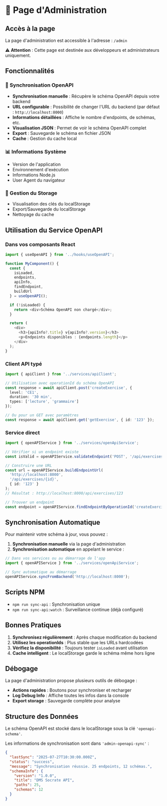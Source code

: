 # 🔧 Page d'Administration

## Accès à la page

La page d'administration est accessible à l'adresse : `/admin`

⚠️ **Attention** : Cette page est destinée aux développeurs et administrateurs uniquement.

## Fonctionnalités

### 🔄 Synchronisation OpenAPI

- **Synchronisation manuelle** : Récupère le schéma OpenAPI depuis votre backend
- **URL configurable** : Possibilité de changer l'URL du backend (par défaut : `http://localhost:8000`)
- **Informations détaillées** : Affiche le nombre d'endpoints, de schémas, etc.
- **Visualisation JSON** : Permet de voir le schéma OpenAPI complet
- **Export** : Sauvegarde le schéma en fichier JSON
- **Cache** : Gestion du cache local

### 📊 Informations Système

- Version de l'application
- Environnement d'exécution
- Informations Node.js
- User Agent du navigateur

### 💾 Gestion du Storage

- Visualisation des clés du localStorage
- Export/Sauvegarde du localStorage
- Nettoyage du cache

## Utilisation du Service OpenAPI

### Dans vos composants React

```typescript
import { useOpenAPI } from '../hooks/useOpenAPI';

function MyComponent() {
  const { 
    isLoaded, 
    endpoints, 
    apiInfo, 
    findEndpoint,
    buildUrl 
  } = useOpenAPI();

  if (!isLoaded) {
    return <div>Schéma OpenAPI non chargé</div>;
  }

  return (
    <div>
      <h3>{apiInfo?.title} v{apiInfo?.version}</h3>
      <p>Endpoints disponibles : {endpoints.length}</p>
    </div>
  );
}
```

### Client API typé

```typescript
import { apiClient } from '../services/apiClient';

// Utilisation avec operationId du schéma OpenAPI
const response = await apiClient.post('createExercise', {
  level: 'CE1',
  duration: '30 min',
  types: ['lecture', 'grammaire']
});

// Ou pour un GET avec paramètres
const response = await apiClient.get('getExercise', { id: '123' });
```

### Service direct

```typescript
import { openAPIService } from '../services/openApiService';

// Vérifier si un endpoint existe
const isValid = openAPIService.validateEndpoint('POST', '/api/exercises');

// Construire une URL
const url = openAPIService.buildEndpointUrl(
  'http://localhost:8000', 
  '/api/exercises/{id}', 
  { id: '123' }
);
// Résultat : http://localhost:8000/api/exercises/123

// Trouver un endpoint
const endpoint = openAPIService.findEndpointByOperationId('createExercise');
```

## Synchronisation Automatique

Pour maintenir votre schéma à jour, vous pouvez :

1. **Synchronisation manuelle** via la page d'administration
2. **Synchronisation automatique** en appelant le service :

```typescript
// Dans vos services ou au démarrage de l'app
import { openAPIService } from '../services/openApiService';

// Sync automatique au démarrage
openAPIService.syncFromBackend('http://localhost:8000');
```

## Scripts NPM

- `npm run sync-api` : Synchronisation unique
- `npm run sync-api:watch` : Surveillance continue (déjà configuré)

## Bonnes Pratiques

1. **Synchronisez régulièrement** : Après chaque modification du backend
2. **Utilisez les operationIds** : Plus stable que les URLs hardcodées
3. **Vérifiez la disponibilité** : Toujours tester `isLoaded` avant utilisation
4. **Cache intelligent** : Le localStorage garde le schéma même hors ligne

## Débogage

La page d'administration propose plusieurs outils de débogage :

- **Actions rapides** : Boutons pour synchroniser et recharger
- **Log Debug Info** : Affiche toutes les infos dans la console
- **Export storage** : Sauvegarde complète pour analyse

## Structure des Données

Le schéma OpenAPI est stocké dans le localStorage sous la clé `'openapi-schema'`.

Les informations de synchronisation sont dans `'admin-openapi-sync'` :

```json
{
  "lastSync": "2025-07-27T10:30:00.000Z",
  "status": "success",
  "message": "Synchronisation réussie. 25 endpoints, 12 schémas.",
  "schemaInfo": {
    "version": "1.0.0",
    "title": "DMS Socrate API",
    "paths": 25,
    "schemas": 12
  }
}
```
